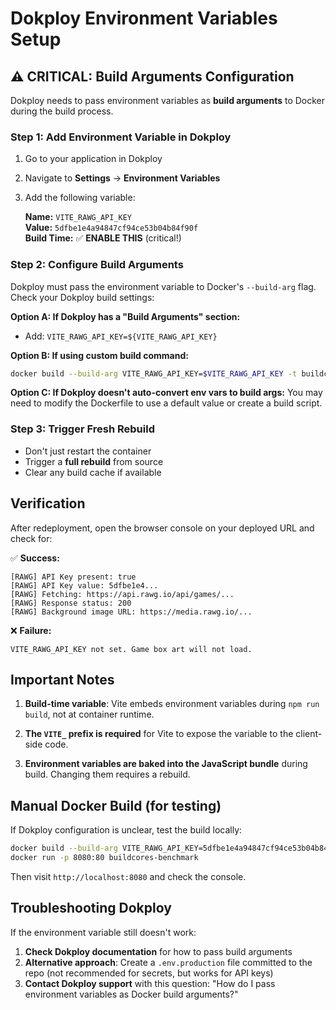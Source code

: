 # Dokploy Environment Variables Setup

## ⚠️ CRITICAL: Build Arguments Configuration

Dokploy needs to pass environment variables as **build arguments** to Docker during the build process.

### Step 1: Add Environment Variable in Dokploy

1. Go to your application in Dokploy
2. Navigate to **Settings** → **Environment Variables**
3. Add the following variable:

   **Name:** `VITE_RAWG_API_KEY`  
   **Value:** `5dfbe1e4a94847cf94ce53b04b84f90f`  
   **Build Time:** ✅ **ENABLE THIS** (critical!)

### Step 2: Configure Build Arguments

Dokploy must pass the environment variable to Docker's `--build-arg` flag. Check your Dokploy build settings:

**Option A: If Dokploy has a "Build Arguments" section:**

- Add: `VITE_RAWG_API_KEY=${VITE_RAWG_API_KEY}`

**Option B: If using custom build command:**

```bash
docker build --build-arg VITE_RAWG_API_KEY=$VITE_RAWG_API_KEY -t buildcores-benchmark .
```

**Option C: If Dokploy doesn't auto-convert env vars to build args:**
You may need to modify the Dockerfile to use a default value or create a build script.

### Step 3: Trigger Fresh Rebuild

- Don't just restart the container
- Trigger a **full rebuild** from source
- Clear any build cache if available

## Verification

After redeployment, open the browser console on your deployed URL and check for:

✅ **Success:**

```
[RAWG] API Key present: true
[RAWG] API Key value: 5dfbe1e4...
[RAWG] Fetching: https://api.rawg.io/api/games/...
[RAWG] Response status: 200
[RAWG] Background image URL: https://media.rawg.io/...
```

❌ **Failure:**

```
VITE_RAWG_API_KEY not set. Game box art will not load.
```

## Important Notes

1. **Build-time variable**: Vite embeds environment variables during `npm run build`, not at container runtime.

2. **The `VITE_` prefix is required** for Vite to expose the variable to the client-side code.

3. **Environment variables are baked into the JavaScript bundle** during build. Changing them requires a rebuild.

## Manual Docker Build (for testing)

If Dokploy configuration is unclear, test the build locally:

```bash
docker build --build-arg VITE_RAWG_API_KEY=5dfbe1e4a94847cf94ce53b04b84f90f -t buildcores-benchmark .
docker run -p 8080:80 buildcores-benchmark
```

Then visit `http://localhost:8080` and check the console.

## Troubleshooting Dokploy

If the environment variable still doesn't work:

1. **Check Dokploy documentation** for how to pass build arguments
2. **Alternative approach**: Create a `.env.production` file committed to the repo (not recommended for secrets, but works for API keys)
3. **Contact Dokploy support** with this question: "How do I pass environment variables as Docker build arguments?"

